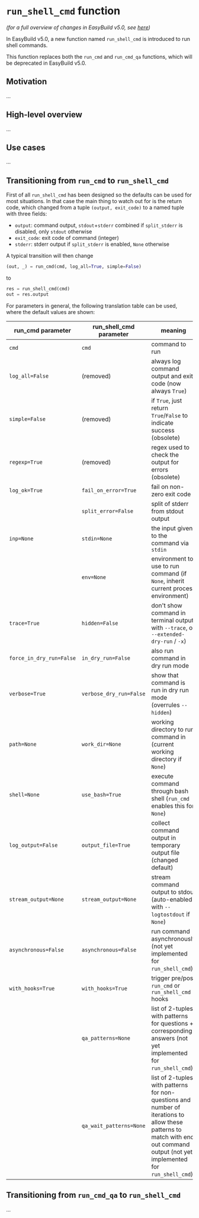 # `run_shell_cmd` function

*(for a full overview of changes in EasyBuild v5.0, see [here](overview-of-changes.md))*

In EasyBuild v5.0, a new function named `run_shell_cmd` is introduced to run shell commands.

This function replaces both the `run_cmd` and `run_cmd_qa` functions, which will be deprecated in EasyBuild v5.0.

## Motivation

...

## High-level overview

...

## Use cases

...

## Transitioning from `run_cmd` to `run_shell_cmd`

First of all `run_shell_cmd` has been designed so the defaults can be used for most situations.
In that case the main thing to watch out for is the return code, which changed from a tuple `(output, exit_code)`
to a named tuple with three fields:

- `output`: command output, `stdout`+`stderr` combined if `split_stderr` is disabled, only `stdout` otherwise
- `exit_code`: exit code of command (integer)
- `stderr`: stderr output if `split_stderr` is enabled, `None` otherwise

A typical transition will then change

```python
(out, _) = run_cmd(cmd, log_all=True, simple=False)
```

to

```python
res = run_shell_cmd(cmd)
out = res.output
```

For parameters in general, the following translation table can be used, where the default values are shown:

| run_cmd parameter    |run_shell_cmd parameter| meaning |
| ---------------------|-----------------------|---------|
| `cmd`                | `cmd`                 | command to run |
| `log_all=False`      | (removed)             | always log command output and exit code (now always `True`) |
| `simple=False`       | (removed)             | if `True`, just return `True`/`False` to indicate success (obsolete) |
| `regexp=True`        | (removed)             | regex used to check the output for errors (obsolete) |
| `log_ok=True`        | `fail_on_error=True`  | fail on non-zero exit code |
|                      | `split_error=False`   | split of stderr from stdout output |
| `inp=None`           | `stdin=None`          | the input given to the command via `stdin` |
|                      | `env=None`            | environment to use to run command (if `None`, inherit current process environment) |
| `trace=True`         | `hidden=False`        | don't show command in terminal output with `--trace`, or `--extended-dry-run` / `-x`) |
| `force_in_dry_run=False`| `in_dry_run=False` | also run command in dry run mode |
| `verbose=True`       | `verbose_dry_run=False` | show that command is run in dry run mode (overrules `--hidden`) |
| `path=None`          | `work_dir=None`       | working directory to run command in (current working directory if `None`) |
| `shell=None`         | `use_bash=True`       | execute command through bash shell (`run_cmd` enables this for `None`)|
| `log_output=False`   | `output_file=True`    | collect command output in temporary output file (changed default) |
| `stream_output=None` | `stream_output=None`  | stream command output to stdout (auto-enabled with `--logtostdout` if `None`) |
| `asynchronous=False` | `asynchronous=False`  | run command asynchronously (not yet implemented for `run_shell_cmd`)|
| `with_hooks=True`    | `with_hooks=True`     | trigger pre/post `run_cmd` or `run_shell_cmd` hooks |
|                      | `qa_patterns=None`    | list of 2-tuples with patterns for questions + corresponding answers (not yet implemented for `run_shell_cmd`) |
|                      | `qa_wait_patterns=None`| list of 2-tuples with patterns for non-questions and number of iterations to allow these patterns to match with end out command output (not yet implemented for `run_shell_cmd`)|

## Transitioning from `run_cmd_qa` to `run_shell_cmd`

...
